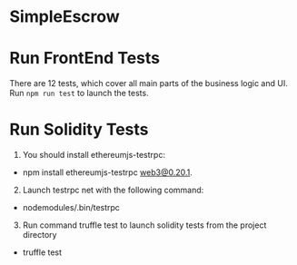 # SimpleEscrow

# Run FrontEnd Tests

There are 12 tests, which cover all main parts of the business logic and UI.
Run `npm run test` to launch the tests.

# Run Solidity Tests

1. You should install ethereumjs-testrpc:
- npm install ethereumjs-testrpc web3@0.20.1.

2. Launch testrpc net with the following command: 
- nodemodules/.bin/testrpc

3. Run command truffle test to launch solidity tests from the project directory
- truffle test

